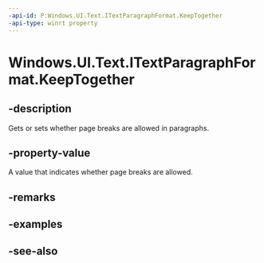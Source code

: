 ```yaml
---
-api-id: P:Windows.UI.Text.ITextParagraphFormat.KeepTogether
-api-type: winrt property
---
```


<!-- Property syntax
public Windows.UI.Text.FormatEffect KeepTogether { get;  set; }
-->

# Windows.UI.Text.ITextParagraphFormat.KeepTogether

## -description
Gets or sets whether page breaks are allowed in paragraphs.



## -property-value
A value that indicates whether page breaks are allowed.

## -remarks

## -examples

## -see-also
